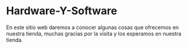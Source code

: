 # Hardware-Y-Software
En este sitio web daremos a conocer algunas cosas que ofrecemos en nuestra tienda, muchas gracias por la visita y los esperamos en nuestra tienda.
